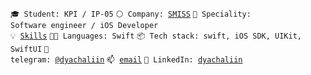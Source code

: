 <code>🎓 Student: KPI / IP-05</code>
<code>⚪ Company: [SMISS](https://smissltd.com)</code>
<code>👷 Speciality: Software engineer / iOS Developer</code><br>
<code>💡 [Skills](SKILLS.md)</code>
<code>🧑‍💻 Languages: Swift</code>
<code>📦 Tech stack: swift, iOS SDK, UIKit, SwiftUI</code>
<code>💬 telegram: [@dyachaliin](https://telegram.me/dyachaliin)</code>
<code>📫 [email](dyachaliin@gmail.com)</code>
<code>💬 LinkedIn: [dyachaliin](https://www.linkedin.com/in/dyachaliin/)</code>

